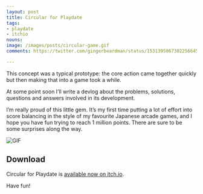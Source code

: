 ```yaml
---
layout: post
title: Circular for Playdate
tags:
- playdate
- itchio
nouns:
image: /images/posts/circular-game.gif
comments: https://twitter.com/gingerbeardman/status/1531395067302256645

---
```


This concept was a typical prototype: the core action came together quickly but then making that into a game took a while.

At some point soon I’ll write a devlog about the problems, solutions, questions and answers involved in its development.

I’m really proud of this little gem. It’s my first time putting a lot of effort into score balancing in the style of my favourite Japanese arcade games, and I hope you have fun trying to reach 1 million points. There are sure to be some surprises along the way.

![GIF](https://cdn.gingerbeardman.com/images/posts/circular-game.gif#playdate)

## Download

Circular for Playdate is [available now on itch.io](https://gingerbeardman.itch.io/circular).

Have fun!